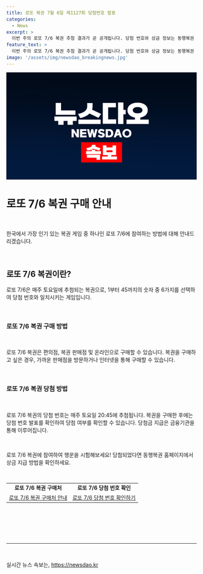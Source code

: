 ```yaml
---
title: 로또 복권 7월 6일 제1127회 당첨번호 발표
categories:
  - News
excerpt: >
  이번 주의 로또 7/6 복권 추첨 결과가 곧 공개됩니다. 당첨 번호와 상금 정보는 동행복권 홈페이지에서 확인하세요! (www.dhlottery.co.kr)
feature_text: >
  이번 주의 로또 7/6 복권 추첨 결과가 곧 공개됩니다. 당첨 번호와 상금 정보는 동행복권 홈페이지에서 확인하세요! (www.dhlottery.co.kr)
image: '/assets/img/newsdao_breakingnews.jpg'
---
```


<p><img src="/assets/img/newsdao_breakingnews.jpg" alt="flaretime 속보" /></p>

<h1 data-ke-size="size26">로또 7/6 복권 구매 안내</h1>

<p data-ke-size="size16">&nbsp;</p>

<p>한국에서 가장 인기 있는 복권 게임 중 하나인 로또 7/6에 참여하는 방법에 대해 안내드리겠습니다.</p>

<p data-ke-size="size16">&nbsp;</p>

<h2 data-ke-size="size24">로또 7/6 복권이란?</h2>

<p>로또 7/6은 매주 토요일에 추첨되는 복권으로, 1부터 45까지의 숫자 중 6가지를 선택하여 당첨 번호와 일치시키는 게임입니다.</p>

<p data-ke-size="size16">&nbsp;</p>

<h3 data-ke-size="size22">로또 7/6 복권 구매 방법</h3>

<p data-ke-size="size16">&nbsp;</p>

<p>로또 7/6 복권은 편의점, 복권 판매점 및 온라인으로 구매할 수 있습니다. 복권을 구매하고 싶은 경우, 가까운 판매점을 방문하거나 인터넷을 통해 구매할 수 있습니다.</p>

<p data-ke-size="size16">&nbsp;</p>

<h3 data-ke-size="size22">로또 7/6 복권 당첨 방법</h3>

<p data-ke-size="size16">&nbsp;</p>

<p>로또 7/6 복권의 당첨 번호는 매주 토요일 20:45에 추첨됩니다. 복권을 구매한 후에는 당첨 번호 발표를 확인하여 당첨 여부를 확인할 수 있습니다. 당첨금 지급은 금융기관을 통해 이루어집니다.</p>

<p data-ke-size="size16">&nbsp;</p>

<p>로또 7/6 복권에 참여하여 행운을 시험해보세요! 당첨되었다면 동행복권 홈페이지에서 상금 지급 방법을 확인하세요. </p>

<p data-ke-size="size16">&nbsp;</p>

<table>
<tbody>
<tr>
<td style="text-align: center; height: 17px;"><b>로또 7/6 복권 구매처</b></td>
<td style="text-align: center; height: 17px;"><b>로또 7/6 당첨 번호 확인</b></td>
</tr>
<tr>
<td style="text-align: center; height: 17px;"><a href="https://www.dhlottery.co.kr/store.do">로또 7/6 복권 구매처 안내</a></td>
<td style="text-align: center; height: 17px;"><a href="https://www.dhlottery.co.kr/store.do">로또 7/6 당첨 번호 확인하기</a></td>
</tr>
</tbody>
</table>

<p data-ke-size="size16">&nbsp;</p>

<p data-ke-size="size16">&nbsp;</p>

<p data-ke-size="size16">&nbsp;</p>

<hr>

<p data-ke-size="size16">&nbsp;</p>
실시간 뉴스 속보는, <a href="https://newsdao.kr" rel="dofollow">https://newsdao.kr</a>


